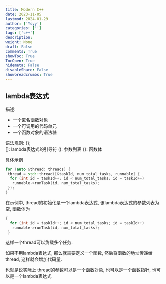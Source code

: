 ```yaml
---
title: Modern C++
date: 2023-11-05
lastmod: 2024-01-29
author: ['Ysyy']
categories: ['']
tags: ['c++']
description: 
weight: None
draft: False
comments: True
showToc: True
TocOpen: True
hidemeta: False
disableShare: False
showbreadcrumbs: True
---
```

## lambda表达式

描述:

- 一个匿名函数对象
- 一个可调用的代码单元
- 一个函数对象的语法糖

语法规则:
[](){};  
[]: lambda表达式的引导符
(): 参数列表
{}: 函数体

具体示例

```C++
for (auto &thread: threads) {
 thread = std::thread([&taskId, num_total_tasks, runnable] {
  for (int id = taskId++; id < num_total_tasks; id = taskId++)
   runnable->runTask(id, num_total_tasks);
 });
}
```

在示例中, thread的初始化是一个lambda表达式, 该lambda表达式的参数列表为空, 函数体为

```C++
{
  for (int id = taskId++; id < num_total_tasks; id = taskId++)
   runnable->runTask(id, num_total_tasks);
 }
```

这样一个thread可以负载多个任务.

如果不用lambda表达式, 那么就需要定义一个函数, 然后将函数的地址传递给thread, 这样就会增加代码量.

也就是说实际上 thread的参数可以是一个函数对象, 也可以是一个函数指针, 也可以是一个lambda表达式.
